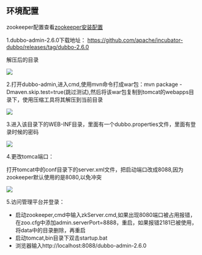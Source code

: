## 环境配置

zookeeper配置查看[zookeeper安装配置](../reference/soft_install.md)

1.dubbo-admin-2.6.0下载地址： https://github.com/apache/incubator-dubbo/releases/tag/dubbo-2.6.0 

解压后的目录

![](https://s3.ax1x.com/2020/12/31/rX5OoV.png)

2.打开dubbo-admin,进入cmd,使用mvn命令打成war包：mvn package -Dmaven.skip.test=true(跳过测试),然后将该war包复制到tomcat的webapps目录下，使用压缩工具将其解压到当前目录

![](https://s3.ax1x.com/2020/12/31/rXoEBn.png)

3.进入该目录下的WEB-INF目录，里面有一个dubbo.properties文件，里面有登录时候的密码

![](https://s3.ax1x.com/2020/12/31/rXosHI.png)

4.更改tomca端口：

打开tomcat中的conf目录下的server.xml文件，把启动端口改成8088,因为zookeeper默认使用的是8080,以免冲突

![](https://s3.ax1x.com/2020/12/31/rXT5RO.png)

5.访问管理平台并登录：

* 启动zookeeper,cmd中输入zkServer.cmd,如果出现8080端口被占用报错，在zoo.cfg中添加admin.serverPort=8888，重启，如果报错2181已被使用，将data中的目录删除，再重启
* 启动tomcat,bin目录下双击startup.bat
* 浏览器输入http://localhost:8088/dubbo-admin-2.6.0